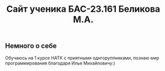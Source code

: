 <html lang="ru">
<head>
	<link rel="stylesheet" href="style.css">
		<meta charset="utf-8">
			<meta name="keywords" content="вёрстка, HTML,CSS, обучение">
				<meta description="Мой первый сайт">			
</head>
<body>
	<header>
		<h1> Сайт ученика БАС-23.161 Беликова М.А. </h1>
		</header>
</body>
<main>
		<section>
			<h2> Немного о себе</h2>
				<p> Обучаюсь на 1 курсе НАТК с приятными однгоруппниками, познаю мир программирования благодаря Илье Михайловичу:)</p>
		</section>
